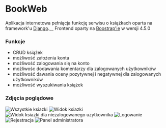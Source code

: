 # BookWeb

Aplikacja internetowa pełniącja funkcję serwisu o książkach oparta na framework'u [Django](https://www.djangoproject.com/).__
Frontend oparty na [Boostrap'ie](https://getbootstrap.com/) w wersji 4.5.0

### Funkcje
  - CRUD książek
  - możliwość założenia konta
  - możliwość zalogowania się na konto
  - możliwośc dodawania komentarzy dla zalogowanych użytkowników
  - możliwość dawania oceny pozytywnej i negatywnej dla zalogowanych użytkowników
  - możliwość wyszukiwania książek

### Zdjęcia poglądowe
![Wszystkie ksiazki](https://i.imgur.com/kBB7WcZ.png)
![Widok ksiazki](https://i.imgur.com/pev42al.png)
![Widok ksiazki dla niezalogowanego uzytkownika](https://i.imgur.com/zw2c23R.png)
![Logowanie](https://i.imgur.com/ouI4U2a.png)
![Rejestracja](https://i.imgur.com/D4qf585.png)
![Panel administratora](https://i.imgur.com/ptHllUN.png)
